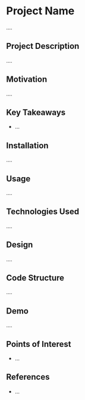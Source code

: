 <h1>Project Name</h1>
....



<h2>Project Description</h2>
....



<h2>Motivation</h2>
....

<h2>Key Takeaways</h2>
<ul>
    <li>...</li>
   
</ul>

<h2>Installation</h2>
....


<h2>Usage</h2>
....


<h2>Technologies Used</h2>
....


<h2>Design</h2>
....


<h2>Code Structure</h2>
....

<h2>Demo</h2>
....

<h2>Points of Interest</h2>
<ul>
    <li>...</li>
   
</ul>

<h2>References</h2>
<ul>
    <li>...</li>
   
</ul>

